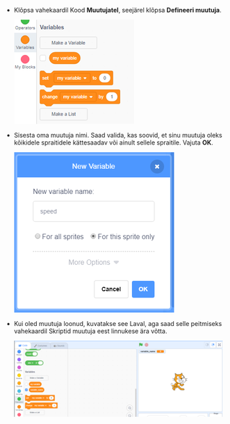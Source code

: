 + Klõpsa vahekaardil Kood **Muutujatel**, seejärel klõpsa **Defineeri muutuja**.
    
    ![Muutujaplokid](images/data-blocks.png)

+ Sisesta oma muutuja nimi. Saad valida, kas soovid, et sinu muutuja oleks kõikidele spraitidele kättesaadav või ainult sellele spraitile. Vajuta **OK**.
    
    ![Loo muutuja](images/create-variable.png)

+ Kui oled muutuja loonud, kuvatakse see Laval, aga saad selle peitmiseks vahekaardil Skriptid muutuja eest linnukese ära võtta.
    
    ![Muutuja Laval](images/variable-show.png)